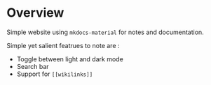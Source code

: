 # Overview

Simple website using `mkdocs-material` for notes and documentation.

Simple yet salient featrues to note are :
- Toggle between light and dark mode
- Search bar
- Support for `[[wikilinks]]`

